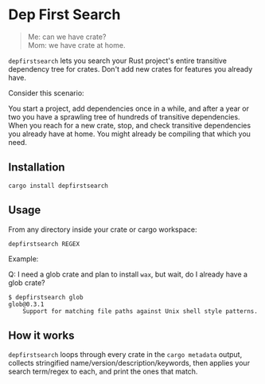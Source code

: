 # Dep First Search

> Me: can we have crate?  
> Mom: we have crate at home.

`depfirstsearch` lets you search your Rust project's entire transitive dependency tree for crates.  Don't add new crates for features you already have.

Consider this scenario:

You start a project, add dependencies once in a while, and after a year or two you have a sprawling tree of hundreds of transitive dependencies.  When you reach for a new crate, stop, and check transitive dependencies you already have at home.  You might already be compiling that which you need.

## Installation

```
cargo install depfirstsearch
```

## Usage

From any directory inside your crate or cargo workspace:

```
depfirstsearch REGEX
```

Example:

Q: I need a glob crate and plan to install `wax`, but wait, do I already have a glob crate?

```
$ depfirstsearch glob
glob@0.3.1
	Support for matching file paths against Unix shell style patterns.
```

## How it works

`depfirstsearch` loops through every crate in the `cargo metadata` output, collects stringified name/version/description/keywords, then applies your search term/regex to each, and print the ones that match.
